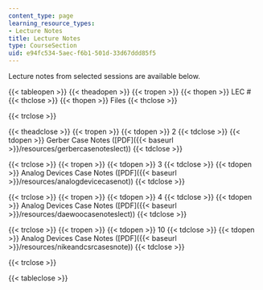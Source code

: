 ```yaml
---
content_type: page
learning_resource_types:
- Lecture Notes
title: Lecture Notes
type: CourseSection
uid: e94fc534-5aec-f6b1-501d-33d67ddd85f5
---
```


Lecture notes from selected sessions are available below.

{{< tableopen >}}
{{< theadopen >}}
{{< tropen >}}
{{< thopen >}}
LEC #
{{< thclose >}}
{{< thopen >}}
Files
{{< thclose >}}

{{< trclose >}}

{{< theadclose >}}
{{< tropen >}}
{{< tdopen >}}
2
{{< tdclose >}}
{{< tdopen >}}
Gerber Case Notes ([PDF]({{< baseurl >}}/resources/gerbercasenoteslect))
{{< tdclose >}}

{{< trclose >}}
{{< tropen >}}
{{< tdopen >}}
3
{{< tdclose >}}
{{< tdopen >}}
Analog Devices Case Notes ([PDF]({{< baseurl >}}/resources/analogdevicecasenot))
{{< tdclose >}}

{{< trclose >}}
{{< tropen >}}
{{< tdopen >}}
4
{{< tdclose >}}
{{< tdopen >}}
Analog Devices Case Notes ([PDF]({{< baseurl >}}/resources/daewoocasenoteslect))
{{< tdclose >}}

{{< trclose >}}
{{< tropen >}}
{{< tdopen >}}
10
{{< tdclose >}}
{{< tdopen >}}
Analog Devices Case Notes ([PDF]({{< baseurl >}}/resources/nikeandcsrcasesnote))
{{< tdclose >}}

{{< trclose >}}

{{< tableclose >}}